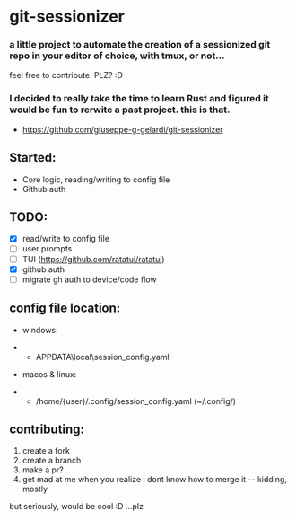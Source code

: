 # git-sessionizer

### a little project to automate the creation of a sessionized git repo in your editor of choice, with tmux, or not...

feel free to contribute. PLZ? :D

### I decided to really take the time to learn Rust and figured it would be fun to rerwite a past project. this is that.

- https://github.com/giuseppe-g-gelardi/git-sessionizer

## Started:

- Core logic, reading/writing to config file
- Github auth

## TODO:

- [x] read/write to config file
- [ ] user prompts
- [ ] TUI (https://github.com/ratatui/ratatui)
- [x] github auth
- [ ] migrate gh auth to device/code flow

## config file location:

- windows:
- - APPDATA\local\session_config.yaml

- macos & linux:
- - /home/{user}/.config/session_config.yaml (~/.config/)

## contributing:

1. create a fork
2. create a branch
3. make a pr?
4. get mad at me when you realize i dont know how to merge it -- kidding, mostly

but seriously, would be cool :D
...plz
